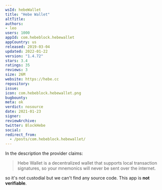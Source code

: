 ```yaml
---
wsId: hebeWallet
title: "Hebe Wallet"
altTitle: 
authors:
- leo
users: 1000
appId: com.hebeblock.hebewallet
appCountry: us
released: 2019-03-04
updated: 2022-01-22
version: "1.4.72"
stars: 3.4
ratings: 35
reviews: 3
size: 26M
website: https://hebe.cc
repository: 
issue: 
icon: com.hebeblock.hebewallet.png
bugbounty: 
meta: ok
verdict: nosource
date: 2021-01-23
signer: 
reviewArchive:
twitter: BlockHebe
social:
redirect_from:
  - /posts/com.hebeblock.hebewallet/
---
```


In the description the provider claims:

> Hebe Wallet is a decentralized wallet that supports local transaction
  signatures, so your mnemonics will never be sent over the internet.

so it's not custodial but we can't find any source code. This app is
**not verifiable**.
